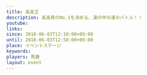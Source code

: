 ```yaml
---
title: 高高王
description: 高高真のNo.1を決める、漢の中の漢のバトル！！
youtube: 
links:
since: 2018-06-03T12:10:00+09:00
until: 2018-06-03T12:50:00+09:00
place: イベントステージ
keywords: 
players: 馬鹿
layout: event
---
```

